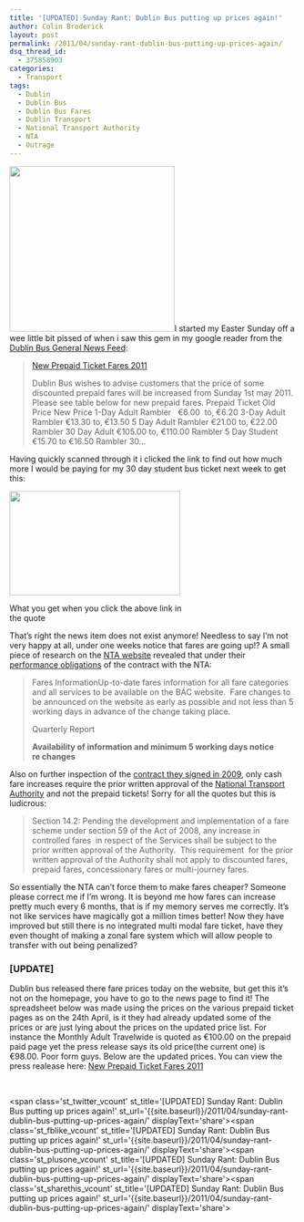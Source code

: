 ```yaml
---
title: '[UPDATED] Sunday Rant: Dublin Bus putting up prices again!'
author: Colin Broderick
layout: post
permalink: /2011/04/sunday-rant-dublin-bus-putting-up-prices-again/
dsq_thread_id:
  - 375858903
categories:
  - Transport
tags:
  - Dublin
  - Dublin Bus
  - Dublin Bus Fares
  - Dublin Transport
  - National Transport Authority
  - NTA
  - Outrage
---
```

[<img class="alignleft size-thumbnail wp-image-1441" title="30_prepaid_Ticket" src="{{site.baseurl}}/wp-content/uploads/2011/04/30_prepaid_Ticket-290x290.jpg" alt="" width="290" height="290" />][1]I started my Easter Sunday off a wee little bit pissed of when i saw this gem in my google reader from the [Dublin Bus General News Feed][2]:

> <a id="-5301679280312292036_entry_title" href="http://www.dublinbus.ie/en/News-Centre/Travel-News/New-Prepaid-Ticket-Fares-2011/" target="_blank">New Prepaid Ticket Fares 2011</a>
> 
> Dublin Bus wishes to advise customers that the price of some discounted prepaid fares will be increased from Sunday 1st may 2011. Please see table below for new prepaid fares. Prepaid Ticket Old Price New Price 1-Day Adult Rambler   €6.00  to‚ €6.20 3-Day Adult Rambler €13.30 to‚ €13.50 5 Day Adult Rambler €21.00 to‚ €22.00 Rambler 30 Day Adult €105.00 to, €110.00 Rambler 5 Day Student €15.70 to €16.50 Rambler 30&#8230;

Having quickly scanned through it i clicked the link to find out how much more I would be paying for my 30 day student bus ticket next week to get this:

<div id="attachment_1432" class="wp-caption aligncenter" style="width: 310px">
  <a href="{{site.baseurl}}/wp-content/uploads/2011/04/Screen-shot-2011-04-24-at-18.50.00.png"><img class="size-medium wp-image-1432" title="Dublin Bus News feed failed link" src="{{site.baseurl}}/wp-content/uploads/2011/04/Screen-shot-2011-04-24-at-18.50.00-300x183.png" alt="" width="300" height="183" /></a><p class="wp-caption-text">
    What you get when you click the above link in the quote
  </p>
</div>

That&#8217;s right the news item does not exist anymore! Needless to say I&#8217;m not very happy at all, under one weeks notice that fares are going up!? A small piece of research on the [NTA website][3] revealed that under their [performance obligations][4] of the contract with the NTA:

> Fares InformationUp-to-date fares information for all fare categories and all services to be available on the BÁC website.  Fare changes to be announced on the website as early as possible and not less than 5 working days in advance of the change taking place.
> 
> Quarterly Report
> 
> **Availability of information and minimum 5 working days notice re changes**

Also on further inspection of the [contract they signed in 2009][5], only cash fare increases require the prior written approval of the [National Transport Authority][6] and not the prepaid tickets! Sorry for all the quotes but this is ludicrous:

> Section 14.2: Pending the development and implementation of a fare scheme under section 59 of the Act of 2008, any increase in controlled fares  in respect of the Services shall be subject to the prior written approval of the Authority.  This requirement  for the prior written approval of the Authority shall not apply to discounted fares, prepaid fares, concessionary fares or multi-journey fares.

So essentially the NTA can&#8217;t force them to make fares cheaper? Someone please correct me if I&#8217;m wrong. It is beyond me how fares can increase pretty much every 6 months, that is if my memory serves me correctly. It&#8217;s not like services have magically got a million times better! Now they have improved but still there is no integrated multi modal fare ticket, have they even thought of making a zonal fare system which will allow people to transfer with out being penalized?

### [UPDATE]

Dublin bus released there fare prices today on the website, but get this it&#8217;s not on the homepage, you have to go to the news page to find it! The spreadsheet below was made using the prices on the various prepaid ticket pages as on the 24th April, is it they had already updated some of the prices or are just lying about the prices on the updated price list. For instance the Monthly Adult Travelwide is quoted as €100.00 on the prepaid paid page yet the press release says its old price(the current one) is €98.00. Poor form guys. Below are the updated prices. You can view the press realease here: [New Prepaid Ticket Fares 2011][7]

&nbsp;

<span class='st\_twitter\_vcount' st\_title='[UPDATED] Sunday Rant: Dublin Bus putting up prices again!' st\_url='{{site.baseurl}}/2011/04/sunday-rant-dublin-bus-putting-up-prices-again/' displayText='share'></span><span class='st\_fblike\_vcount' st\_title='[UPDATED] Sunday Rant: Dublin Bus putting up prices again!' st\_url='{{site.baseurl}}/2011/04/sunday-rant-dublin-bus-putting-up-prices-again/' displayText='share'></span><span class='st\_plusone\_vcount' st\_title='[UPDATED] Sunday Rant: Dublin Bus putting up prices again!' st\_url='{{site.baseurl}}/2011/04/sunday-rant-dublin-bus-putting-up-prices-again/' displayText='share'></span><span class='st\_sharethis\_vcount' st\_title='[UPDATED] Sunday Rant: Dublin Bus putting up prices again!' st\_url='{{site.baseurl}}/2011/04/sunday-rant-dublin-bus-putting-up-prices-again/' displayText='share'></span>

 [1]: {{site.baseurl}}/wp-content/uploads/2011/04/30_prepaid_Ticket.jpg
 [2]: http://www.dublinbus.ie/en/RSS/Rss-news/ "Dublin Bus RSS Feed"
 [3]: http://www.nationaltransport.ie/
 [4]: http://www.nationaltransport.ie/downloads/revised_schedule_2011_dublinbus.pdf "Revised Schedule B 2011 (Performance Obligations)"
 [5]: http://www.nationaltransport.ie/downloads/contract_dublinbus.pdf "Dublin Bus PSO Contract 2009"
 [6]: http://www.nationaltransport.ie/ "NTA"
 [7]: http://www.dublinbus.ie/en/News-Centre/Travel-News/New-Prepaid-Ticket-Fares-2011/